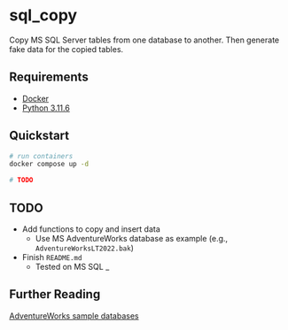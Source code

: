 # sql_copy

Copy MS SQL Server tables from one database to another. Then generate fake data for the copied tables.

## Requirements
* [Docker](https://www.docker.com/)
* [Python 3.11.6](https://www.python.org/downloads/release/python-3116/)

## Quickstart
```bash
# run containers
docker compose up -d

# TODO
```

## TODO
* Add functions to copy and insert data
  * Use MS AdventureWorks database as example (e.g., `AdventureWorksLT2022.bak`)
* Finish `README.md`
  * Tested on MS SQL _

## Further Reading
[AdventureWorks sample databases](https://learn.microsoft.com/en-us/sql/samples/adventureworks-install-configure)
